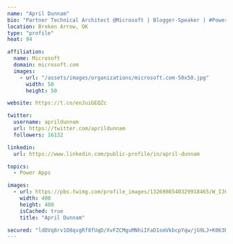 ```yaml
---
name: "April Dunnam"
bio: "Partner Technical Architect @Microsoft | Blogger-Speaker | #PowerApps, #PowerAutomate, #Office365, #SharePoint | #WIT | #Karaoke Queen"
location: Broken Arrow, OK
type: "profile"
heat: 94

affiliation:
  name: Microsoft
  domain: microsoft.com
  images:
    - url: "/assets/images/organizations/microsoft.com-50x50.jpg"
      width: 50
      height: 50

website: https://t.co/enJuiGEQZc

twitter:
  username: aprildunnam
  url: https://twitter.com/aprildunnam
  followers: 16132

linkedin:
  url: https://www.linkedin.com/public-profile/in/april-dunnam

topics:
  - Power Apps

images:
  - url: https://pbs.twimg.com/profile_images/1326986540329918465/W_IJ6Ih2_400x400.jpg
    width: 400
    height: 400
    isCached: true
    title: "April Dunnam"

secured: "ldDVq8rv1O8qvgRf8fUqD/XvFZCMguMNhiIFaD1smVkbcpYqw/jG9LJ+K063RIbfFdFvkflDdoWPygok3eP1nPLZOJBqhSbyUTCGUfNFvzA0RY6uMJB7dEHLdPDBHtXaWxhXgCO/5roLnkzbZA5q1B7nKg5fHx07mUCQg+IkFG4EZFLp7bl6L5wA0KeRWtZlzeGC7xfKTYq4xsFeT9jAI4FeG3+0sKdpWSbIb6qFOncXK8yVHUmjezD4xQyAzV+NC8fUOH93QiOH+5xW3LEGWIV8l3/CuAtmY5X6/pmWLwzTmNuXVdSpySkI5W9hiItD4fh7o3L2iKSYk3ZL0yEI3xcu6pmrUHP+Dwd7EglRX4I7iufFCknxhCwc3ZUsQZan5y2Ke7bQzgy0caREHpi9KYUKMjEfQbNWZGhapsWHI7g=;+K2UU7tKWEo6/fgO62LDJA=="
---
```


